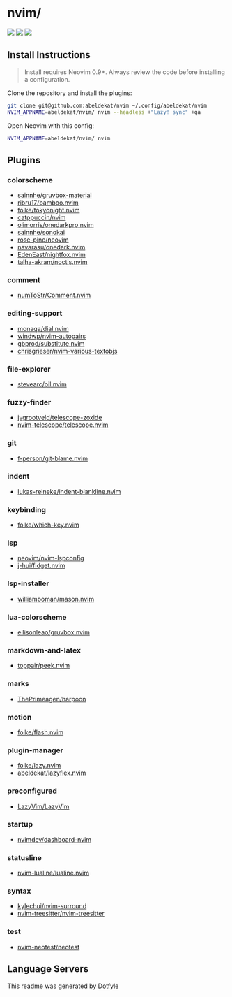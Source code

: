# nvim/

<a href="https://dotfyle.com/abeldekat/nvim"><img src="https://dotfyle.com/abeldekat/nvim/badges/plugins?style=flat" /></a>
<a href="https://dotfyle.com/abeldekat/nvim"><img src="https://dotfyle.com/abeldekat/nvim/badges/leaderkey?style=flat" /></a>
<a href="https://dotfyle.com/abeldekat/nvim"><img src="https://dotfyle.com/abeldekat/nvim/badges/plugin-manager?style=flat" /></a>

## Install Instructions

 > Install requires Neovim 0.9+. Always review the code before installing a configuration.

Clone the repository and install the plugins:

```sh
git clone git@github.com:abeldekat/nvim ~/.config/abeldekat/nvim
NVIM_APPNAME=abeldekat/nvim/ nvim --headless +"Lazy! sync" +qa
```

Open Neovim with this config:

```sh
NVIM_APPNAME=abeldekat/nvim/ nvim
```

## Plugins

### colorscheme

+ [sainnhe/gruvbox-material](https://dotfyle.com/plugins/sainnhe/gruvbox-material)
+ [ribru17/bamboo.nvim](https://dotfyle.com/plugins/ribru17/bamboo.nvim)
+ [folke/tokyonight.nvim](https://dotfyle.com/plugins/folke/tokyonight.nvim)
+ [catppuccin/nvim](https://dotfyle.com/plugins/catppuccin/nvim)
+ [olimorris/onedarkpro.nvim](https://dotfyle.com/plugins/olimorris/onedarkpro.nvim)
+ [sainnhe/sonokai](https://dotfyle.com/plugins/sainnhe/sonokai)
+ [rose-pine/neovim](https://dotfyle.com/plugins/rose-pine/neovim)
+ [navarasu/onedark.nvim](https://dotfyle.com/plugins/navarasu/onedark.nvim)
+ [EdenEast/nightfox.nvim](https://dotfyle.com/plugins/EdenEast/nightfox.nvim)
+ [talha-akram/noctis.nvim](https://dotfyle.com/plugins/talha-akram/noctis.nvim)

### comment

+ [numToStr/Comment.nvim](https://dotfyle.com/plugins/numToStr/Comment.nvim)

### editing-support

+ [monaqa/dial.nvim](https://dotfyle.com/plugins/monaqa/dial.nvim)
+ [windwp/nvim-autopairs](https://dotfyle.com/plugins/windwp/nvim-autopairs)
+ [gbprod/substitute.nvim](https://dotfyle.com/plugins/gbprod/substitute.nvim)
+ [chrisgrieser/nvim-various-textobjs](https://dotfyle.com/plugins/chrisgrieser/nvim-various-textobjs)

### file-explorer

+ [stevearc/oil.nvim](https://dotfyle.com/plugins/stevearc/oil.nvim)

### fuzzy-finder

+ [jvgrootveld/telescope-zoxide](https://dotfyle.com/plugins/jvgrootveld/telescope-zoxide)
+ [nvim-telescope/telescope.nvim](https://dotfyle.com/plugins/nvim-telescope/telescope.nvim)

### git

+ [f-person/git-blame.nvim](https://dotfyle.com/plugins/f-person/git-blame.nvim)

### indent

+ [lukas-reineke/indent-blankline.nvim](https://dotfyle.com/plugins/lukas-reineke/indent-blankline.nvim)

### keybinding

+ [folke/which-key.nvim](https://dotfyle.com/plugins/folke/which-key.nvim)

### lsp

+ [neovim/nvim-lspconfig](https://dotfyle.com/plugins/neovim/nvim-lspconfig)
+ [j-hui/fidget.nvim](https://dotfyle.com/plugins/j-hui/fidget.nvim)

### lsp-installer

+ [williamboman/mason.nvim](https://dotfyle.com/plugins/williamboman/mason.nvim)

### lua-colorscheme

+ [ellisonleao/gruvbox.nvim](https://dotfyle.com/plugins/ellisonleao/gruvbox.nvim)

### markdown-and-latex

+ [toppair/peek.nvim](https://dotfyle.com/plugins/toppair/peek.nvim)

### marks

+ [ThePrimeagen/harpoon](https://dotfyle.com/plugins/ThePrimeagen/harpoon)

### motion

+ [folke/flash.nvim](https://dotfyle.com/plugins/folke/flash.nvim)

### plugin-manager

+ [folke/lazy.nvim](https://dotfyle.com/plugins/folke/lazy.nvim)
+ [abeldekat/lazyflex.nvim](https://dotfyle.com/plugins/abeldekat/lazyflex.nvim)

### preconfigured

+ [LazyVim/LazyVim](https://dotfyle.com/plugins/LazyVim/LazyVim)

### startup

+ [nvimdev/dashboard-nvim](https://dotfyle.com/plugins/nvimdev/dashboard-nvim)

### statusline

+ [nvim-lualine/lualine.nvim](https://dotfyle.com/plugins/nvim-lualine/lualine.nvim)

### syntax

+ [kylechui/nvim-surround](https://dotfyle.com/plugins/kylechui/nvim-surround)
+ [nvim-treesitter/nvim-treesitter](https://dotfyle.com/plugins/nvim-treesitter/nvim-treesitter)

### test

+ [nvim-neotest/neotest](https://dotfyle.com/plugins/nvim-neotest/neotest)

## Language Servers

 This readme was generated by [Dotfyle](https://dotfyle.com)
